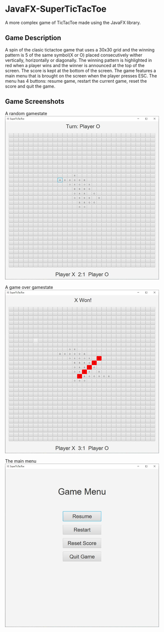 # JavaFX-SuperTicTacToe
A more complex game of TicTacToe made using the JavaFX library.

## Game Description
A spin of the clasic tictactoe game that uses a 30x30 grid and the winning pattern is 5 of the same symbol(X or O) placed consecutively wither vertically, horizontally or diagonally. The winning pattern is highlighted in red when a player wins and the winner is announced at the top of the screen. The score is kept at the bottom of the screen. The game features a main menu that is brought on the screen when the player presses ESC. The menu has 4 buttons: resume game, restart the current game, reset the score and quit the game.

## Game Screenshots
A random gamestate
![](images/RandomGamestate.JPG)

A game over gamestate
![](images/GameOver.JPG)

The main menu
![](images/MainMenu.JPG)

